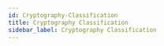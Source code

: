 ```yaml
---
id: Cryptography-Classification
title: Cryptography Classification
sidebar_label: Cryptography Classification
---
```



##
